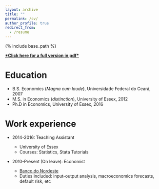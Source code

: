 ```yaml
---
layout: archive
title: ""
permalink: /cv/
author_profile: true
redirect_from:
  - /resume
---
```


{% include base_path %}

[__\***Click here for a full version in pdf**\*__](https://alinemsm.github.io/files/MenezesCV2018.pdf)

Education
======
* B.S. Economics (*Magna cum laude*), Universidade Federal do Ceará, 2007
* M.S. in Economics (*distinction*), University of Essex, 2012
* Ph.D in Economics, University of Essex, 2016

Work experience
======
* 2014-2016: Teaching Assistant
  * University of Essex
  * Courses: Statistics, Stata Tutorials

* 2010-Present (On leave): Economist
  * [Banco do Nordeste](https://www.wikiwand.com/en/Banco_do_Nordeste)
  * Duties included: input-output analysis, macroeconomics forecasts, default risk, etc

